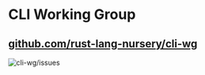 # CLI Working Group

## [github.com/rust-lang-nursery/cli-wg](https://github.com/rust-lang-nursery/cli-wg/)
![cli-wg/issues](./1-introducao/1-1-working-groups/1-1-1-cli-wg.png)
